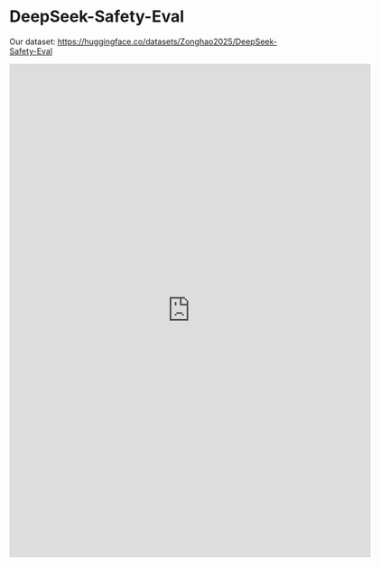 # DeepSeek-Safety-Eval

Our dataset:
https://huggingface.co/datasets/Zonghao2025/DeepSeek-Safety-Eval

<iframe src="https://docs.google.com/forms/d/e/1FAIpQLSch3RZZGONoDwyP-lnmKbLij6r-od1_7c0bEr2Yct_JMjeF-A/viewform?embedded=true" width="640" height="876" frameborder="0" marginheight="0" marginwidth="0">正在加载…</iframe>
